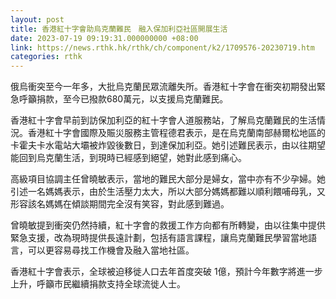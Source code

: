 ```yaml
---
layout: post
title: 香港紅十字會助烏克蘭難民　融入保加利亞社區開展生活
date: 2023-07-19 09:19:31.000000000 +08:00
link: https://news.rthk.hk/rthk/ch/component/k2/1709576-20230719.htm
categories: rthk
---
```


俄烏衝突至今一年多，大批烏克蘭民眾流離失所。香港紅十字會在衝突初期發出緊急呼籲捐款，至今已撥款680萬元，以支援烏克蘭難民。

香港紅十字會早前到訪保加利亞的紅十字會人道服務站，了解烏克蘭難民的生活情況。香港紅十字會國際及賑災服務主管程德君表示，是在烏克蘭南部赫爾松地區的卡霍夫卡水電站大壩被炸毀後數日，到達保加利亞。她引述難民表示，由以往期望能回到烏克蘭生活，到現時已經感到絕望，她對此感到痛心。

高級項目協調主任曾曉敏表示，當地的難民大部分是婦女，當中亦有不少孕婦。她引述一名媽媽表示，由於生活壓力太大，所以大部分媽媽都難以順利餵哺母乳，又形容該名媽媽在傾談期間完全沒有笑容，對此感到難過。

曾曉敏提到衝突仍然持續，紅十字會的救援工作方向都有所轉變，由以往集中提供緊急支援，改為現時提供長遠計劃，包括有語言課程，讓烏克蘭難民學習當地語言，可以更容易尋找工作機會及融入當地社區。

香港紅十字會表示，全球被迫移徙人口去年首度突破 1億，預計今年數字將進一步上升，呼籲市民繼續捐款支持全球流徙人士。

